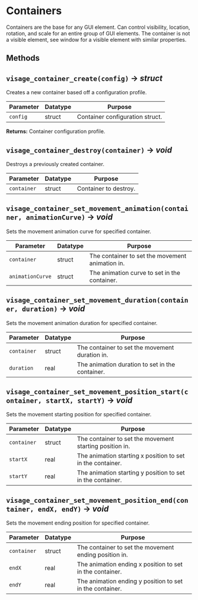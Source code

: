 # Containers
Containers are the base for any GUI element. Can control visibility, location, rotation, and scale for an entire group of GUI elements. The container is not a visible element, see window for a visible element with similar properties. <br>
## Methods <br>

## `visage_container_create(config)` → *struct*
Creates a new container based off a configuration profile.

| Parameter | Datatype  | Purpose |
|-----------|-----------|---------|
|`config` |struct |Container configuration struct. |

**Returns:** Container configuration profile.

## `visage_container_destroy(container)` → *void*
Destroys a previously created container.

| Parameter | Datatype  | Purpose |
|-----------|-----------|---------|
|`container` |struct |Container to destroy. |

## `visage_container_set_movement_animation(container, animationCurve)` → *void*
Sets the movement animation curve for specified container.

| Parameter | Datatype  | Purpose |
|-----------|-----------|---------|
|`container` |struct |The container to set the movement animation in. |
|`animationCurve` |struct |The animation curve to set in the container. |

## `visage_container_set_movement_duration(container, duration)` → *void*
Sets the movement animation duration for specified container.

| Parameter | Datatype  | Purpose |
|-----------|-----------|---------|
|`container` |struct |The container to set the movement duration in. |
|`duration` |real |The animation duration to set in the container. |

## `visage_container_set_movement_position_start(container, startX, startY)` → *void*
Sets the movement starting position for specified container.

| Parameter | Datatype  | Purpose |
|-----------|-----------|---------|
|`container` |struct |The container to set the movement starting position in. |
|`startX` |real |The animation starting x position to set in the container. |
|`startY` |real |The animation starting y position to set in the container. |

## `visage_container_set_movement_position_end(container, endX, endY)` → *void*
Sets the movement ending position for specified container.

| Parameter | Datatype  | Purpose |
|-----------|-----------|---------|
|`container` |struct |The container to set the movement ending position in. |
|`endX` |real |The animation ending x position to set in the container. |
|`endY` |real |The animation ending y position to set in the container. |
